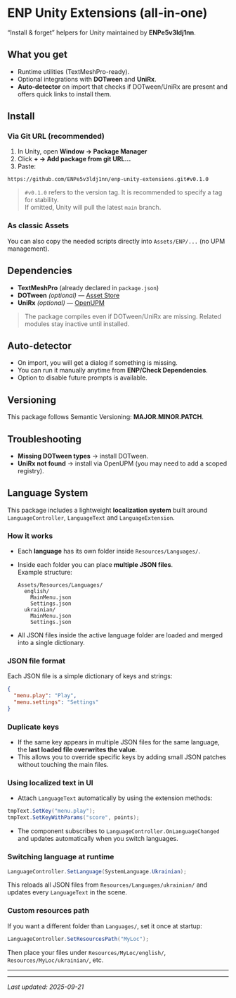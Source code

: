 # ENP Unity Extensions (all-in-one)

“Install & forget” helpers for Unity maintained by **ENPe5v3ldj1nn**.

## What you get
- Runtime utilities (TextMeshPro-ready).
- Optional integrations with **DOTween** and **UniRx**.
- **Auto-detector** on import that checks if DOTween/UniRx are present and offers quick links to install them.

## Install

### Via Git URL (recommended)
1. In Unity, open **Window → Package Manager**
2. Click **+ → Add package from git URL…**
3. Paste:

```
https://github.com/ENPe5v3ldj1nn/enp-unity-extensions.git#v0.1.0
```

> `#v0.1.0` refers to the version tag. It is recommended to specify a tag for stability.  
> If omitted, Unity will pull the latest `main` branch.

### As classic Assets
You can also copy the needed scripts directly into `Assets/ENP/...` (no UPM management).

## Dependencies
- **TextMeshPro** (already declared in `package.json`)
- **DOTween** *(optional)* — [Asset Store](https://assetstore.unity.com/packages/tools/animation/dotween-hotween-v2-27676)
- **UniRx** *(optional)* — [OpenUPM](https://openupm.com/packages/com.neuecc.unirx/)

> The package compiles even if DOTween/UniRx are missing. Related modules stay inactive until installed.

## Auto-detector
- On import, you will get a dialog if something is missing.
- You can run it manually anytime from **ENP/Check Dependencies**.
- Option to disable future prompts is available.

## Versioning
This package follows Semantic Versioning: **MAJOR.MINOR.PATCH**.

## Troubleshooting
- **Missing DOTween types** → install DOTween.
- **UniRx not found** → install via OpenUPM (you may need to add a scoped registry).


## Language System

This package includes a lightweight **localization system** built around `LanguageController`, `LanguageText` and `LanguageExtension`.

### How it works
- Each **language** has its own folder inside `Resources/Languages/`.
- Inside each folder you can place **multiple JSON files**.  
  Example structure:

  ```
  Assets/Resources/Languages/
    english/
      MainMenu.json
      Settings.json
    ukrainian/
      MainMenu.json
      Settings.json
  ```

- All JSON files inside the active language folder are loaded and merged into a single dictionary.

### JSON file format
Each JSON file is a simple dictionary of keys and strings:

```json
{
  "menu.play": "Play",
  "menu.settings": "Settings"
}
```

### Duplicate keys
- If the same key appears in multiple JSON files for the same language, the **last loaded file overwrites the value**.
- This allows you to override specific keys by adding small JSON patches without touching the main files.

### Using localized text in UI
- Attach `LanguageText` automatically by using the extension methods:

```csharp
tmpText.SetKey("menu.play");
tmpText.SetKeyWithParams("score", points);
```

- The component subscribes to `LanguageController.OnLanguageChanged` and updates automatically when you switch languages.

### Switching language at runtime
```csharp
LanguageController.SetLanguage(SystemLanguage.Ukrainian);
```

This reloads all JSON files from `Resources/Languages/ukrainian/` and updates every `LanguageText` in the scene.

### Custom resources path
If you want a different folder than `Languages/`, set it once at startup:

```csharp
LanguageController.SetResourcesPath("MyLoc");
```

Then place your files under `Resources/MyLoc/english/`, `Resources/MyLoc/ukrainian/`, etc.

---

---

_Last updated: 2025-09-21_
